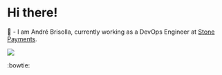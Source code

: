 # Hi there! 

 🔭 - I am André Brisolla, currently working as a DevOps Engineer at <a href="https://github.com/stonepayments">Stone Payments</a>.




<a href="https://www.linkedin.com/in/brisolla/" _target="blank"><img src="https://img.shields.io/badge/LinkedIn-0077B5?style=for-the-badge&logo=linkedin&logoColor=white" /></a>


:bowtie: